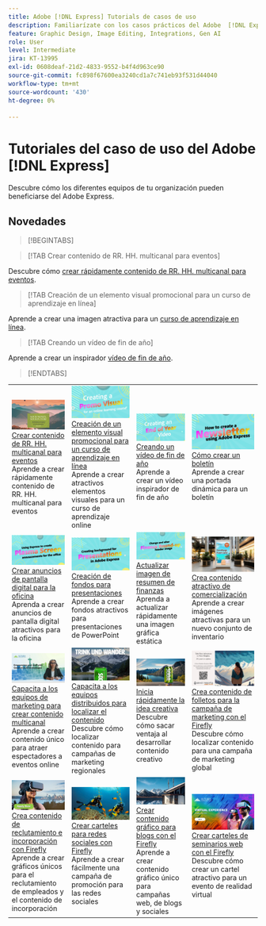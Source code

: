 ```yaml
---
title: Adobe [!DNL Express] Tutorials de casos de uso
description: Familiarízate con los casos prácticos del Adobe  [!DNL Express]
feature: Graphic Design, Image Editing, Integrations, Gen AI
role: User
level: Intermediate
jira: KT-13995
exl-id: 0608deaf-21d2-4833-9552-b4f4d963ce90
source-git-commit: fc898f67600ea3240cd1a7c741eb93f531d44040
workflow-type: tm+mt
source-wordcount: '430'
ht-degree: 0%

---
```


# Tutoriales del caso de uso del Adobe [!DNL Express]

Descubre cómo los diferentes equipos de tu organización pueden beneficiarse del Adobe Express.

## Novedades

>[!BEGINTABS]

>[!TAB Crear contenido de RR. HH. multicanal para eventos]

Descubre cómo [crear rápidamente contenido de RR. HH. multicanal para eventos](create-hr-content.md).

>[!TAB Creación de un elemento visual promocional para un curso de aprendizaje en línea]

Aprende a crear una imagen atractiva para un [curso de aprendizaje en línea](promo-visual.md).

>[!TAB Creando un vídeo de fin de año]

Aprende a crear un inspirador [vídeo de fin de año](end-of-year-video.md).

>[!ENDTABS]

<table style="table-layout:fixed">
<tr>
   <td>
      <a href="create-hr-content.md">
         <img alt="Creación de contenido de recursos humanos multicanal para eventos" src="assets/hr-events.png" />
      </a>
      <div>
      <a href="create-hr-content.md">Crear contenido de RR. HH. multicanal para eventos</a>
      </div>
      Aprende a crear rápidamente contenido de RR. HH. multicanal para eventos
      <br>
   </td>
   <td>
      <a href="promo-visual.md">
         <img alt="Creación de un elemento visual promocional para un curso de aprendizaje en línea" src="assets/promo-visual.png" />
      </a>
      <div>
      <a href="promo-visual.md">Creación de un elemento visual promocional para un curso de aprendizaje en línea</a>
      </div>
      Aprende a crear atractivos elementos visuales para un curso de aprendizaje online
      <br>
   </td>
   <td>
      <a href="end-of-year-video.md">
         <img alt="Creación de un vídeo de fin de año" src="assets/eoy-video.png" />
      </a>
      <div>
      <a href="end-of-year-video.md">Creando un vídeo de fin de año</a>
      </div>
      Aprende a crear un vídeo inspirador de fin de año
      <br>
   </td>
   <td>
      <a href="newsletter.md">
         <img alt="Cómo crear un boletín" src="assets/create-newsletter.png" />
      </a>
      <div>
      <a href="newsletter.md">Cómo crear un boletín</a>
      </div>
      Aprende a crear una portada dinámica para un boletín
      <br>
   </td>
</tr>
<tr>
   <td>
      <a href="create-digital-screens.md">
         <img alt="Crear anuncios de pantalla digital para la oficina" src="assets/screen-announcements.png" />
      </a>
      <div>
      <a href="create-digital-screens.md">Crear anuncios de pantalla digital para la oficina</a>
      </div>
      Aprenda a crear anuncios de pantalla digital atractivos para la oficina
      <br>
   </td>
    <td>
      <a href="create-backgrounds.md">
         <img alt="Creación de fondos para presentaciones" src="assets/backgrounds-presentations.png" />
      </a>
      <div>
      <a href="create-backgrounds.md">Creación de fondos para presentaciones</a>
      </div>
      Aprende a crear fondos atractivos para presentaciones de PowerPoint
      <br>
   </td>
   <td>
      <a href="update-image.md">
         <img alt="Actualizar imagen de resumen de finanzas" src="assets/finance-image.png" />
      </a>
      <div>
      <a href="update-image.md">Actualizar imagen de resumen de finanzas</a>
      </div>
      Aprenda a actualizar rápidamente una imagen gráfica estática
      <br>
   </td>
   <td>
      <a href="compelling-merchandise.md">
         <img alt="Crea contenido atractivo de comercialización" src="assets/merchandise.png" />
      </a>
      <div>
      <a href="compelling-merchandise.md">Crea contenido atractivo de comercialización</a>
      </div>
      Aprende a crear imágenes atractivas para un nuevo conjunto de inventario
      <br>
   </td>
</tr>
<tr>
   <td>
      <a href="multi-channel-marketing-content.md">
         <img alt="Capacita a los equipos de marketing para crear contenido multicanal" src="assets/multi-channel.png" />
      </a>
      <div>
      <a href="multi-channel-marketing-content.md">Capacita a los equipos de marketing para crear contenido multicanal</a>
      </div>
      Aprende a crear contenido único para atraer espectadores a eventos online
      <br>
   </td>
   <td>
      <a href="localized-marketing-content.md">
         <img alt="Capacita a los equipos distribuidos para localizar contenido" src="assets/marketing-regional-content.png" />
      </a>
      <div>
      <a href="localized-marketing-content.md">Capacita a los equipos distribuidos para localizar el contenido</a>
      </div>
      Descubre cómo localizar contenido para campañas de marketing regionales
      <br>
   </td>
   <td>
      <a href="jumpstart-ideation.md">
         <img alt="Impulsa la idea creativa" src="assets/marketing-ideation.png" />
      </a>
      <div>
      <a href="jumpstart-ideation.md">Inicia rápidamente la idea creativa</a>
      </div>
      Descubre cómo sacar ventaja al desarrollar contenido creativo
      <br>
   </td>
   <td>
      <a href="create-local-marketing.md">
         <img alt="Crea contenido de folletos para una campaña de marketing con Firefly" src="assets/local-marketing.png" />
      </a>
      <div>
      <a href="create-local-marketing.md">Crea contenido de folletos para la campaña de marketing con el Firefly</a>
      </div>
      Descubre cómo localizar contenido para una campaña de marketing global
      <br>
   </td>
</tr>
<tr>
   <td>
      <a href="create-on-boarding.md">
         <img alt="Crea contenido de reclutamiento e incorporación con Firefly" src="assets/on-boarding.png" />
      </a>
      <div>
      <a href="create-on-boarding.md">Crea contenido de reclutamiento e incorporación con Firefly</a>
      </div>
      Aprende a crear gráficos únicos para el reclutamiento de empleados y el contenido de incorporación
      <br>
   </td>
   <td>
      <a href="create-social-posters.md">
         <img alt="Crea carteles para redes sociales con Firefly" src="assets/social-firefly.png" />
      </a>
      <div>
      <a href="create-social-posters.md">Crear carteles para redes sociales con Firefly</a>
      </div>
      Aprende a crear fácilmente una campaña de promoción para las redes sociales
      <br>
   </td>
   <td>
      <a href="create-blog-graphics.md">
         <img alt="Creación de contenido gráfico para blogs con Firefly" src="assets/blog-graphic.png" />
      </a>
      <div>
      <a href="create-blog-graphics.md">Crear contenido gráfico para blogs con el Firefly</a>
      </div>
      Aprende a crear contenido gráfico único para campañas web, de blogs y sociales
      <br>
   </td>
   <td>
      <a href="create-webinar-poster.md">
         <img alt="Crea carteles de seminarios web con Firefly" src="assets/webinar-poster.png" />
      </a>
      <div>
      <a href="create-webinar-poster.md">Crear carteles de seminarios web con el Firefly</a>
      </div>
      Descubre cómo crear un cartel atractivo para un evento de realidad virtual
      <br>
   </td>
</tr>
</table>
